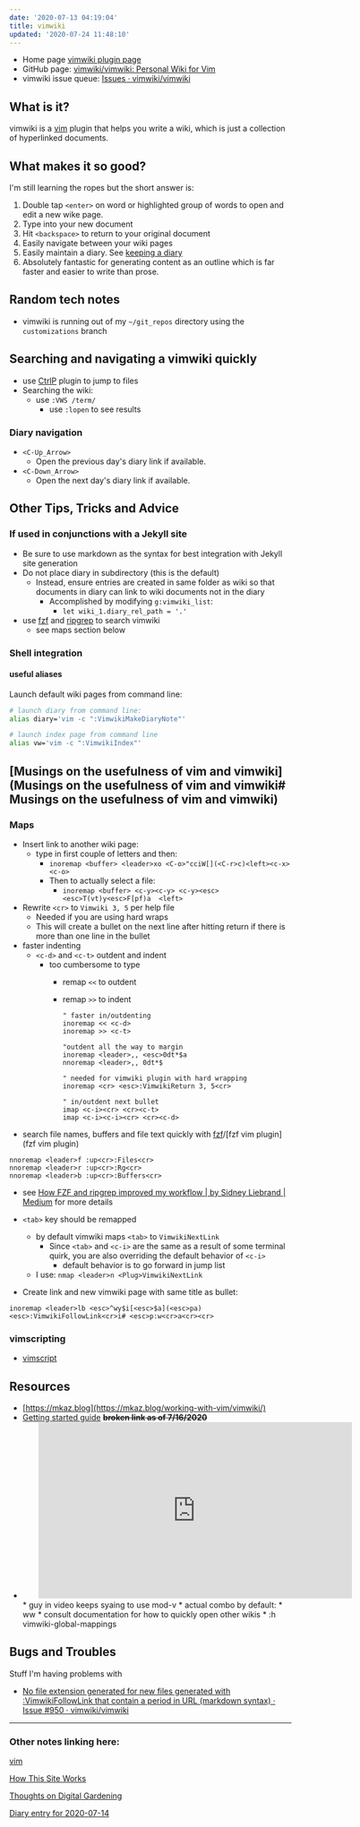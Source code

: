 ```yaml
---
date: '2020-07-13 04:19:04'
title: vimwiki
updated: '2020-07-24 11:48:10'
---
```

* Home page [vimwiki plugin page](https://vimwiki.github.io)
* GitHub page: [vimwiki/vimwiki: Personal Wiki for Vim](https://github.com/vimwiki/vimwiki)
* vimwiki issue queue: [Issues · vimwiki/vimwiki](https://github.com/vimwiki/vimwiki/issues)

## What is it?

vimwiki is a [vim](/vim) plugin that helps you write a wiki, which is just a
collection of hyperlinked documents.

## What makes it so good?

I'm still learning the ropes but the short answer is:

1. Double tap `<enter>` on word or highlighted group of words to open and edit
   a new wike page.
2. Type into your new document
3. Hit `<backspace>` to return to your original document
4. Easily navigate between your wiki pages
5. Easily maintain a diary. See [keeping a diary](/Keeping-a-diary)
6. Absolutely fantastic for generating content as an outline which is far faster
   and easier to write than prose.

## Random tech notes
* vimwiki is running out of my `~/git_repos` directory using the
  `customizations` branch

## Searching and navigating a vimwiki quickly
* use [CtrlP](/ctrlp) plugin to jump to files
* Searching the wiki:
  * use `:VWS /term/`
    * use `:lopen` to see results

### Diary navigation
* `<C-Up_Arrow>`
  * Open the previous day's diary link if available.
* `<C-Down_Arrow>`
  * Open the next day's diary link if available.

## Other Tips, Tricks and Advice
### If used in conjunctions with a Jekyll site
  * Be sure to use markdown as the syntax for best integration with Jekyll site
    generation
  * Do not place diary in subdirectory (this is the default)
    * Instead, ensure entries are created in same folder as wiki so that documents
      in diary can link to wiki documents not in the diary
      * Accomplished by modifying `g:vimwiki_list`:
        * `let wiki_1.diary_rel_path = '.'`
* use [fzf](fzf) and [ripgrep](/ripgrep) to search vimwiki
  * see maps section below

### Shell integration
#### useful aliases
Launch default wiki pages from command line:
```bash
# launch diary from command line:
alias diary='vim -c ":VimwikiMakeDiaryNote"'

# launch index page from command line
alias vw='vim -c ":VimwikiIndex"'
```
## [Musings on the usefulness of vim and vimwiki](Musings on the usefulness of vim and vimwiki# Musings on the usefulness of vim and vimwiki)

### Maps
* Insert link to another wiki page:
  * type in first couple of letters and then:
    * `inoremap <buffer> <leader>xo <C-o>"cciW[](<C-r>c)<left><c-x><c-o>`
    * Then to actually select a file:
      * `inoremap <buffer> <c-y><c-y> <c-y><esc><esc>T(vt)y<esc>F[pf)a  <left>`
* Rewrite `<cr>` to `Vimwiki 3, 5` per help file
  * Needed if you are using hard wraps
  * This will create a bullet on the next line after hitting return if there is
    more than one line in the bullet
* faster indenting
  * `<c-d>` and `<c-t>` outdent and indent
    * too cumbersome to type
      * remap `<<` to outdent
      * remap `>>` to indent

        ```vim
        " faster in/outdenting
        inoremap << <c-d>
        inoremap >> <c-t>

        "outdent all the way to margin
        inoremap <leader>,, <esc>0dt*$a
        nnoremap <leader>,, 0dt*$

        " needed for vimwiki plugin with hard wrapping
        inoremap <cr> <esc>:VimwikiReturn 3, 5<cr>

        " in/outdent next bullet
        imap <c-i><cr> <cr><c-t>
        imap <c-i><c-i><cr> <cr><c-d>
        ```
* search file names, buffers and file text quickly with [fzf](fzf)/[fzf vim plugin](fzf vim plugin)
```vim
nnoremap <leader>f :up<cr>:Files<cr>
nnoremap <leader>r :up<cr>:Rg<cr>
nnoremap <leader>b :up<cr>:Buffers<cr>
```
  * see [How FZF and ripgrep improved my workflow | by Sidney Liebrand | Medium](https://medium.com/@sidneyliebrand/how-fzf-and-ripgrep-improved-my-workflow-61c7ca212861) for more details

* `<tab>` key should be remapped
  * by default vimwiki maps `<tab>` to `VimwikiNextLink`
    * Since `<tab>` and `<c-i>` are the same as a result of some terminal quirk,
      you are also overriding the default behavior of `<c-i>`
      * default behavior is to go forward in jump list
  * I use: `nmap <leader>n <Plug>VimwikiNextLink`

* Create link and new vimwiki page with same title as bullet:
```vim
inoremap <leader>lb <esc>^wy$i[<esc>$a](<esc>pa)<esc>:VimwikiFollowLink<cr>i# <esc>p:w<cr>a<cr><cr>
```

### vimscripting
* [vimscript](/vimscript)

## Resources
* [https://mkaz.blog](https://mkaz.blog/working-with-vim/vimwiki/)
* [Getting started guide](https://blog.mague.com/?p=602) ~~**broken link as of
  7/16/2020**~~
* <iframe width="560" style="margin-left: 2.0em" height="315" src="https://www.youtube.com/embed/GPSmRuKL5KQ" frameborder="0" allow="accelerometer; autoplay; encrypted-media; gyroscope; picture-in-picture" allowfullscreen></iframe>
  * guy in video keeps syaing to use mod-v
    * actual combo by default:
      * <leader>ww
      * consult documentation for how to quickly open other wikis
      * :h vimwiki-global-mappings

## Bugs and Troubles
Stuff I'm having problems with
* [No file extension generated for new files generated with :VimwikiFollowLink that contain a period in URL (markdown syntax) · Issue #950 · vimwiki/vimwiki](https://github.com/vimwiki/vimwiki/issues/950)

---
### Other notes linking here:

[vim](/vim)

[How This Site Works](/How-this-site-is-built)

[Thoughts on Digital Gardening](/Digital-Gardening)

[Diary entry for 2020-07-14](/2020-07-14)
